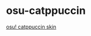 # osu-catppuccin
[osu! catppuccin skin](https://www.reddit.com/r/OsuSkins/comments/zmddeh/catppuccin_hd_169_std_animated/)

